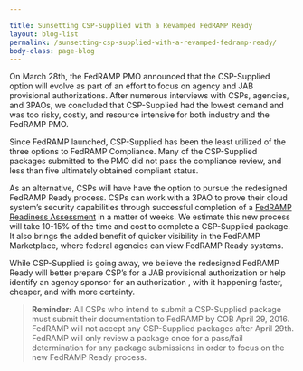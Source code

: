 ```yaml
---

title: Sunsetting CSP-Supplied with a Revamped FedRAMP Ready
layout: blog-list
permalink: /sunsetting-csp-supplied-with-a-revamped-fedramp-ready/
body-class: page-blog
---
```

On March 28th, the FedRAMP PMO announced that the CSP-Supplied option will evolve as part of an effort to focus on agency and JAB provisional authorizations. After numerous interviews with CSPs, agencies, and 3PAOs, we concluded that CSP-Supplied had the lowest demand and was too risky, costly, and resource intensive for both industry and the FedRAMP PMO.

Since FedRAMP launched, CSP-Supplied has been the least utilized of the three options to FedRAMP Compliance. Many of the CSP-Supplied packages submitted to the PMO did not pass the compliance review, and less than five ultimately obtained compliant status.

As an alternative, CSPs will have have the option to pursue the redesigned FedRAMP Ready process. CSPs can work with a 3PAO to prove their cloud system’s security capabilities through successful completion of a [FedRAMP Readiness Assessment](https://www.fedramp.gov/provide-public-comment/draft-readiness-capabilities/) in a matter of weeks. We estimate this new process will take 10-15% of the time and cost to complete a CSP-Supplied package. It also brings the added benefit of quicker visibility in the FedRAMP Marketplace, where federal agencies can view FedRAMP Ready systems.

While CSP-Supplied is going away, we believe the redesigned FedRAMP Ready will better prepare CSP’s for a JAB provisional authorization or help identify an agency sponsor for an authorization , with it happening faster, cheaper, and with more certainty.

> **Reminder:** All CSPs who intend to submit a CSP-Supplied package must submit their documentation to FedRAMP by COB April 29, 2016. FedRAMP will not accept any CSP-Supplied packages after April 29th. FedRAMP will only review a package once for a pass/fail determination for any package submissions in order to focus on the new FedRAMP Ready process.
